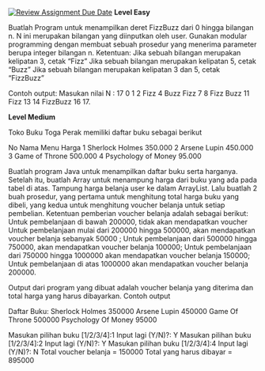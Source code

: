 [![Review Assignment Due Date](https://classroom.github.com/assets/deadline-readme-button-22041afd0340ce965d47ae6ef1cefeee28c7c493a6346c4f15d667ab976d596c.svg)](https://classroom.github.com/a/0lYO45Eo)
**Level Easy**

Buatlah Program untuk menampilkan deret FizzBuzz dari 0 hingga bilangan n. N ini merupakan bilangan yang diinputkan oleh user. Gunakan modular programming dengan membuat sebuah prosedur yang menerima parameter berupa integer bilangan n. Ketentuan:
Jika sebuah bilangan merupakan kelipatan 3, cetak “Fizz”
Jika sebuah bilangan merupakan kelipatan 5, cetak “Buzz”
Jika sebuah bilangan merupakan kelipatan 3 dan 5, cetak “FizzBuzz”

Contoh output:
Masukan nilai N : 17
0 1 2 Fizz 4 Buzz Fizz 7 8 Fizz Buzz 11 Fizz 13 14 FizzBuzz 16 17.

**Level Medium**

Toko Buku Toga Perak memiliki daftar buku sebagai berikut

No Nama Menu Harga
1 Sherlock Holmes 350.000
2 Arsene Lupin 450.000
3 Game of Throne 500.000
4 Psychology of Money 95.000


Buatlah program Java untuk menampilkan daftar buku serta harganya. Setelah itu,  buatlah Array untuk menampung harga dari buku yang ada pada tabel di atas. Tampung harga belanja user ke dalam ArrayList. Lalu buatlah 2 buah prosedur, yang pertama untuk menghitung total harga buku yang dibeli, yang kedua untuk menghitung voucher belanja untuk setiap pembelian. Ketentuan pemberian voucher belanja adalah sebagai berikut:
Untuk pembelanjaan di bawah 200000, tidak akan mendapatkan voucher
Untuk pembelanjaan mulai dari 200000 hingga 500000, akan mendapatkan voucher belanja sebanyak 50000 ;
Untuk pembelanjaan dari 500000 hingga 750000, akan mendapatkan voucher belanja 100000;
Untuk pembelanjaan dari 750000 hingga 1000000 akan mendapatkan voucher belanja 150000;
Untuk pembelanjaan di atas 1000000 akan mendapatkan voucher belanja 200000.

Output dari program yang dibuat adalah voucher belanja yang diterima dan total harga yang harus dibayarkan. 
Contoh output


Daftar Buku:
Sherlock Holmes 350000
Arsene Lupin 450000
Game Of Throne 500000
Psychology Of Money 95000


Masukan pilihan buku [1/2/3/4]:1
Input lagi (Y/N)?: Y
Masukan pilihan buku [1/2/3/4]:2
Input lagi (Y/N)?: Y
Masukan pilihan buku [1/2/3/4]:4
Input lagi (Y/N)?: N
Total voucher belanja = 150000
Total yang harus dibayar = 895000



